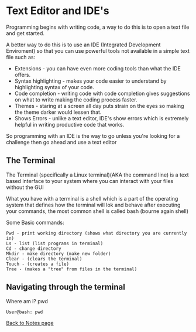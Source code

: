 # Text Editor and IDE's
Programming begins with writing code, a way to do this is to open a text file and get started.

A better way to do this is to use an IDE (Integrated Development Enviroment) so that you can use powerful tools not available in a simple text file such as:
- Extensions - you can have even more coding tools than what the IDE offers.
- Syntax highlighting - makes your code easier to understand by highlighting syntax of your code.
- Code completion - writing code with code completion gives suggestions on what to write making the coding process faster.
- Themes - staring at a screen all day puts strain on the eyes so making the theme darker would lessen that.
- Shows Errors - unlike a text editor, IDE's show errors which is extremely helpful in writing productive code that works.

So programming with an IDE is the way to go unless you're looking for a challenge then go ahead and use a text editor

## The Terminal

The Terminal (specifically a Linux terminal)(AKA the command line) is a text based interface to your system where you can interact with your files without the GUI

What you have with a terminal is a shell which is a part of the operating system that defines how the terminal will lok and behave after executing your commands, the most common shell is called bash (bourne again shell)

Some Basic commands:
```
Pwd - print working directory (shows what directory you are currently in)
Ls - list (list programs in terminal)
Cd - change directory 
Mkdir - make directory (make new folder)
Clear - (clears the terminal)
Touch - (creates a file)
Tree - (makes a "tree" from files in the terminal)

```

## Navigating through the terminal
Where am i? pwd
```
User@bash: pwd
```









[Back to Notes page]()
